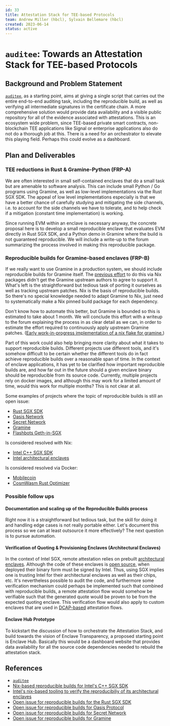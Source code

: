 ```yaml
---
id: 33
title: Attestation Stack for TEE-based Protocols
team: Andrew Miller (hbcl), Sylvain Bellemare (hbcl)
created: 2023-06-14
status: active
---
```


# `auditee`: Towards an Attestation Stack for TEE-based Protocols
<!--
Follow this template for new research proposals, removing this text and replacing the *Flashbots Research Proposal Template* title with your proposal's own. Open a pull request to submit your proposal, using an abbreviated title in the filename (`proposal-short_title.md`), and put the file under the `FRPs` folder.
-->
<!--
Use this initial section to provide a ~500 word summary of the proposal. The summary should consist in a simple straightforward statement of what your hypothesis is, what methodology you intend to use, what limitations those methods may have, what implications your results may have.
-->

## Background and Problem Statement
<!-- Provide motivation and background for the proposal, and clearly state the research questions it aims to tackle. Link to related or dependent Research Question(s) on the Flashbots Research Roadmap, and reference relevant Github Issues in this repository.-->
[`auditee`][auditee], as a starting point, aims at giving a single script that carries out
the entire end-to-end auditing task, including the reproducible build, as well as
verifying all intermediate signatures in the certificate chain. A more comprehensive
solution would provide data availability and a visible public repository for all of the
evidence associated with attestations. This is an ecosystem wide problem, since
TEE-based private smart contracts, non-blockchain TEE applications like Signal or
enterprise applications also do not do a thorough job at this. There is a need for an
orchestrator to elevate this playing field. Perhaps this could evolve as a dashboard.


## Plan and Deliverables
<!-- Describe the planned approach to the problem, including potential time allocations and partitioning into phases. List the artifacts or intended deliverables of the proposal. -->
### TEE reductions in Rust & Gramine-Python (FRP-A)
We are often interested in small self-contained enclaves that do a small task but are
amenable to software analysis. This can include small Python / Go programs using
Gramine, as well as low-level implementations via the Rust SGX SDK. The appeal of low
level implementations especially is that we have a better chance of carefully studying
and mitigating the side channels, i.e. to account for the side channels we have to
tolerate, and to help check if a mitigation (constant time implementation) is working.

Since running EVM within an enclave is necessary anyway, the concrete proposal here is
to develop a small reproducible enclave that evaluates EVM directly in Rust SGX SDK,
and a Python demo in Gramine where the build is not guaranteed reproducible. We will
include a write-up to the forum summarizing the process involved in making this
reproducible package.

### Reproducible builds for Gramine-based enclaves (FRP-B)
If we really want to use Gramine in a production system, we should include
reproducible builds for Gramine itself. The [previous effort][reprobuilds-gramine-nix]
to do this via Nix packages didn't get the Gramine upstream authors to agree to support
it. What's left is the straightforward but tedious task of porting it ourselves as well
as tracking upstream patches. Nix is the basis of reproducible builds. So there's no
special knowledge needed to adapt Gramine to Nix, just need to systematically make a
Nix pinned build package for each dependency.

Don't know how to automate this better, but Gramine is bounded so this is estimated to
take about 1 month.  We will conclude this effort with a writeup to the forum explaining
the process in as clear detail as we can, in order to estimate the effort required to
continuously apply upstream Gramine patches.
([Early work-in-progress implementation of a nix flake for gramine.][gramine-flake_nix])

Part of this work could also help bringing more clarity about what it takes to support
reproducible builds. Different projects use different tools, and it's somehow
difficult to be certain whether the different tools do in fact achieve reproducible
builds over a reasonable span of time. In the context of enclave applications, it has
yet to be clarified how important reproducible builds are, and how far out in the future
should a given enclave binary should be reproducible from its source code. Currently,
multiple projects rely on docker images, and although this may work for a limited amount
of time, would this work for multiple months? This is not clear at all.

Some examples of projects where the topic of reproducible builds is still an open issue:

* [Rust SGX SDK][reprobuilds-rust_sgx_sdk]
* [Oasis Network][reprobuilds-oasis]
* [Secret Network][reprobuilds-secret]
* [Gramine][reprobuilds-gramine]
* [Flashbots Geth-in-SGX][reprobuilds-flashbots]

Is considered resolved with Nix:
* [Intel C++ SGX SDK][reprobuilds-cpp_sgx_sdk]
* [Intel architectural enclaves][reprobuilds-sgx-ae]

Is considered resolved via Docker:
* [Mobilecoin][reprobuilds-mobilecoin]
* [CosmWasm Rust Optimizer][reprobuilds-cosmwasm]


### Possible follow ups
#### Documentation and scaling up of the Reproducible Builds process
Right now it is a straightforward but tedious task, but the skill for doing it and
handling edge cases is not really portable either. Let's document this process so we can
at least outsource it more effectively? The next question is to pursue automation.

#### Verification of Quoting & Provisioning Enclaves (Architectural Enclaves)
In the context of Intel SGX, remote attestation relies on prebuilt
[architectural enclaves][sgx-ae]. Although the code of these enclaves is
[open source][sgx-ae-source], when deployed their binary form must be signed by Intel.
Thus, using SGX implies one is trusting Intel for their architectural enclaves as well
as their chips, etc. It's nevertheless possible to audit the code, and furthermore some
verification mechanism could perhaps be implemented such that combined with reproducible
builds, a remote attestation flow would somehow be verifiable such that the generated
quote would be proven to be from the expected quoting enclave. This verification flow
would also apply to custom enclaves that are used in [DCAP-based][dcap] attestation
flows.

#### Enclave Hub Prototype
To kickstart the discussion of how to orchestrate the Attestation Stack, and build
towards the vision of Enclave Transparency, a proposed starting point is Enclave Hub.
Basically this would be a dashboard website that provides data availability for all the
source code dependencies needed to rebuild the attestation stack.

## References
<!-- Reference current relevant literature or past work pertaining to the research question(s) at stake. -->
* [`auditee`][auditee]
* [Nix-based reproducible builds for Intel's C++ SGX SDK][reprobuilds-cpp_sgx_sdk]
* [Intel's nix-based tooling to verify the reproducibiliy of its architectural enclaves][reprobuilds-sgx-ae]
* [Open issue for reproducible builds for the Rust SGX SDK][reprobuilds-rust_sgx_sdk]
* [Open issue for reproducible builds for Oasis Protocol][reprobuilds-oasis]
* [Open issue for reproducible builds for Secret Network][reprobuilds-secret]
* [Open issue for reproducible builds for Gramine][reprobuilds-gramine]


[auditee]: https://auditee.readthedocs.io/en/latest/index.html
[reprobuilds-cpp_sgx_sdk]: https://github.com/NixOS/nixpkgs/pull/126990
[reprobuilds-rust_sgx_sdk]: https://github.com/apache/incubator-teaclave-sgx-sdk/issues/52
[reprobuilds-sgx]: https://github.com/intel/linux-sgx/tree/master/linux/reproducibility
[reprobuilds-sgx-ae]: https://github.com/intel/linux-sgx/tree/master/linux/reproducibility/ae_reproducibility_verifier
[reprobuilds-mobilecoin]: https://github.com/mobilecoinfoundation/mobilecoin/pull/1693#issuecomment-1150239428
[reprobuilds-oasis]: https://github.com/oasisprotocol/oasis-core/issues/2596
[reprobuilds-secret]: https://github.com/scrtlabs/SecretNetwork/issues/1467
[reprobuilds-gramine]: https://github.com/gramineproject/gramine/issues/153
[reprobuilds-gramine-nix]: https://github.com/gramineproject/gramine/issues/153#issuecomment-1489209009
[gramine-flake_nix]: https://github.com/sbellem/gramine/blob/1.4-nix/flake.nix
[reprobuilds-flashbots]: https://github.com/flashbots/geth-sgx-gramine/issues/8
[reprobuilds-cosmwasm]: https://github.com/CosmWasm/rust-optimizer
[dcap]: https://download.01.org/intel-sgx/latest/dcap-latest/linux/docs/DCAP_ECDSA_Orientation.pdf
[sgx-ae]: https://github.com/intel/linux-sgx/blob/master/linux/reproducibility/ae_reproducibility_verifier/reproducibility_verifier.sh#L43-L46
[sgx-ae-source]: https://github.com/intel/linux-sgx/tree/master/psw/ae
